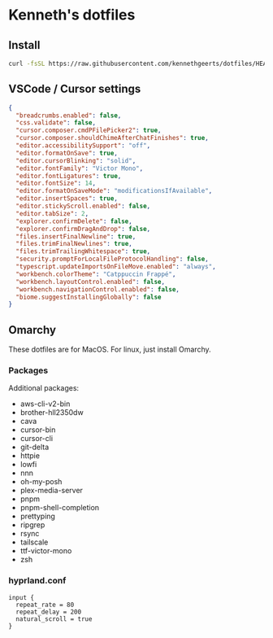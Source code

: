 # Kenneth's dotfiles

## Install

```zsh
curl -fsSL https://raw.githubusercontent.com/kennethgeerts/dotfiles/HEAD/install | zsh
```

## VSCode / Cursor settings

```json
{
  "breadcrumbs.enabled": false,
  "css.validate": false,
  "cursor.composer.cmdPFilePicker2": true,
  "cursor.composer.shouldChimeAfterChatFinishes": true,
  "editor.accessibilitySupport": "off",
  "editor.formatOnSave": true,
  "editor.cursorBlinking": "solid",
  "editor.fontFamily": "Victor Mono",
  "editor.fontLigatures": true,
  "editor.fontSize": 14,
  "editor.formatOnSaveMode": "modificationsIfAvailable",
  "editor.insertSpaces": true,
  "editor.stickyScroll.enabled": false,
  "editor.tabSize": 2,
  "explorer.confirmDelete": false,
  "explorer.confirmDragAndDrop": false,
  "files.insertFinalNewline": true,
  "files.trimFinalNewlines": true,
  "files.trimTrailingWhitespace": true,
  "security.promptForLocalFileProtocolHandling": false,
  "typescript.updateImportsOnFileMove.enabled": "always",
  "workbench.colorTheme": "Catppuccin Frappé",
  "workbench.layoutControl.enabled": false,
  "workbench.navigationControl.enabled": false,
  "biome.suggestInstallingGlobally": false
}
```

## Omarchy

These dotfiles are for MacOS. For linux, just install Omarchy.

### Packages

Additional packages:

- aws-cli-v2-bin
- brother-hll2350dw
- cava
- cursor-bin
- cursor-cli
- git-delta
- httpie
- lowfi
- nnn
- oh-my-posh
- plex-media-server
- pnpm
- pnpm-shell-completion
- prettyping
- ripgrep
- rsync
- tailscale
- ttf-victor-mono
- zsh

### hyprland.conf

```
input {
  repeat_rate = 80
  repeat_delay = 200
  natural_scroll = true
}
```
